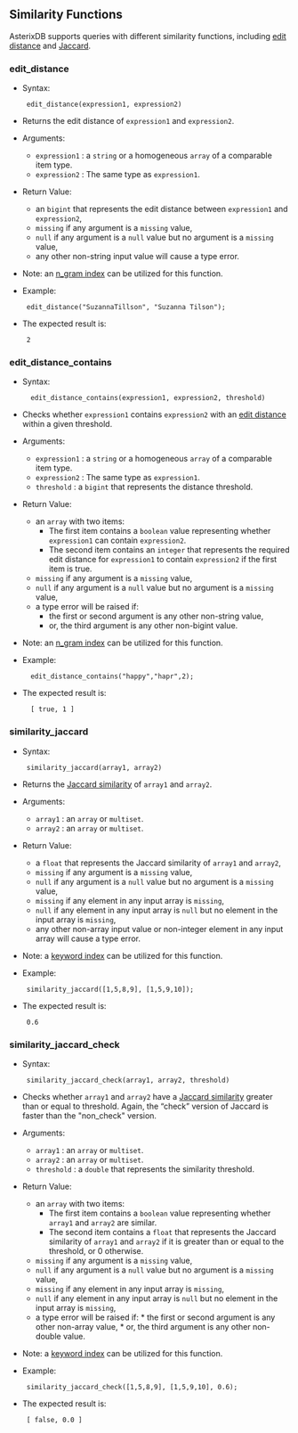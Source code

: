 <!--
 ! Licensed to the Apache Software Foundation (ASF) under one
 ! or more contributor license agreements.  See the NOTICE file
 ! distributed with this work for additional information
 ! regarding copyright ownership.  The ASF licenses this file
 ! to you under the Apache License, Version 2.0 (the
 ! "License"); you may not use this file except in compliance
 ! with the License.  You may obtain a copy of the License at
 !
 !   http://www.apache.org/licenses/LICENSE-2.0
 !
 ! Unless required by applicable law or agreed to in writing,
 ! software distributed under the License is distributed on an
 ! "AS IS" BASIS, WITHOUT WARRANTIES OR CONDITIONS OF ANY
 ! KIND, either express or implied.  See the License for the
 ! specific language governing permissions and limitations
 ! under the License.
 !-->

## <a id="SimilarityFunctions">Similarity Functions</a> ##

AsterixDB supports queries with different similarity functions,
including [edit distance](http://en.wikipedia.org/wiki/Levenshtein_distance) and
[Jaccard](https://en.wikipedia.org/wiki/Jaccard_index).

### edit_distance ###
 * Syntax:

        edit_distance(expression1, expression2)

 * Returns the edit distance of `expression1` and `expression2`.
 * Arguments:
    * `expression1` : a `string` or a homogeneous `array` of a comparable item type.
    * `expression2` : The same type as `expression1`.
 * Return Value:
    * an `bigint` that represents the edit distance between `expression1` and `expression2`,
    * `missing` if any argument is a `missing` value,
    * `null` if any argument is a `null` value but no argument is a `missing` value,
    * any other non-string input value will cause a type error.
 * Note: an [n_gram index](similarity.html#UsingIndexesToSupportSimilarityQueries) can be utilized for this function.
 * Example:

        edit_distance("SuzannaTillson", "Suzanna Tilson");


 * The expected result is:

        2


### edit_distance_contains ###
* Syntax:

        edit_distance_contains(expression1, expression2, threshold)

* Checks whether `expression1` contains `expression2` with an [edit distance](http://en.wikipedia.org/wiki/Levenshtein_distance) within a given threshold.

* Arguments:
    * `expression1` : a `string` or a homogeneous `array` of a comparable item type.
    * `expression2` : The same type as `expression1`.
    * `threshold` : a `bigint` that represents the distance threshold.
* Return Value:
    * an `array` with two items:
        * The first item contains a `boolean` value representing whether `expression1` can contain `expression2`.
        * The second item contains an `integer` that represents the required edit distance for `expression1` to contain
         `expression2` if the first item is true.
    * `missing` if any argument is a `missing` value,
    * `null` if any argument is a `null` value but no argument is a `missing` value,
    * a type error will be raised if:
        * the first or second argument is any other non-string value,
        * or, the third argument is any other non-bigint value.
* Note: an [n_gram index](similarity.html#UsingIndexesToSupportSimilarityQueries) can be utilized for this function.
* Example:

        edit_distance_contains("happy","hapr",2);


* The expected result is:

        [ true, 1 ]



### similarity_jaccard ###
 * Syntax:

        similarity_jaccard(array1, array2)

 * Returns the [Jaccard similarity](http://en.wikipedia.org/wiki/Jaccard_index) of `array1` and `array2`.
 * Arguments:
    * `array1` : an `array` or `multiset`.
    * `array2` : an `array` or `multiset`.
 * Return Value:
    * a `float` that represents the Jaccard similarity of `array1` and `array2`,
    * `missing` if any argument is a `missing` value,
    * `null` if any argument is a `null` value but no argument is a `missing` value,
    * `missing` if any element in any input array is `missing`,
    * `null` if any element in any input array is `null` but no element in the input array is `missing`,
    * any other non-array input value or non-integer element in any input array will cause a type error.

 * Note: a [keyword index](similarity.html#UsingIndexesToSupportSimilarityQueries) can be utilized for this function.
 * Example:

        similarity_jaccard([1,5,8,9], [1,5,9,10]);


 * The expected result is:

        0.6


### similarity_jaccard_check ###
 * Syntax:

        similarity_jaccard_check(array1, array2, threshold)

 * Checks whether `array1` and `array2` have a [Jaccard similarity](http://en.wikipedia.org/wiki/Jaccard_index) greater than or equal to threshold.  Again, the “check” version of Jaccard is faster than the "non_check" version.

 * Arguments:
    * `array1` : an `array` or `multiset`.
    * `array2` : an `array` or `multiset`.
    * `threshold` : a `double` that represents the similarity threshold.
 * Return Value:
    * an `array` with two items:
        * The first item contains a `boolean` value representing whether `array1` and `array2` are similar.
        * The second item contains a `float` that represents the Jaccard similarity of `array1` and `array2`
         if it is greater than or equal to the threshold, or 0 otherwise.
    * `missing` if any argument is a `missing` value,
    * `null` if any argument is a `null` value but no argument is a `missing` value,
    * `missing` if any element in any input array is `missing`,
    * `null` if any element in any input array is `null` but no element in the input array is `missing`,
    * a type error will be raised if:
            * the first or second argument is any other non-array value,
            * or, the third argument is any other non-double value.

 * Note: a [keyword index](similarity.html#UsingIndexesToSupportSimilarityQueries) can be utilized for this function.
 * Example:

        similarity_jaccard_check([1,5,8,9], [1,5,9,10], 0.6);


 * The expected result is:

        [ false, 0.0 ]


